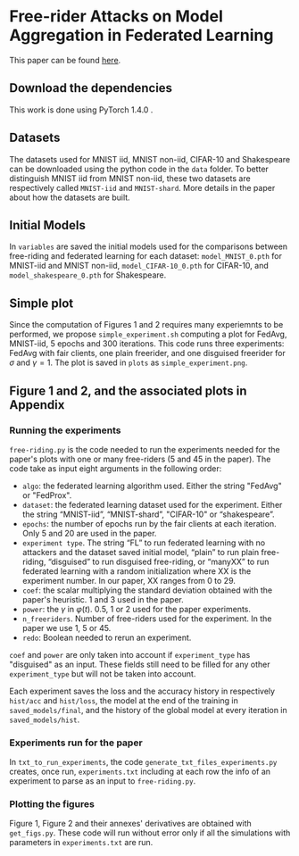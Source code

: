 # Free-rider Attacks on Model Aggregation in Federated Learning

This paper can be found [here](http://proceedings.mlr.press/v130/fraboni21a.html).

## Download the dependencies
This work is done using PyTorch 1.4.0 .


## Datasets
The datasets used for MNIST iid, MNIST non-iid, CIFAR-10 and Shakespeare can be downloaded using the python code in the `data` folder.
To better distinguish MNIST iid from MNIST non-iid, these two datasets are respectively called `MNIST-iid` and `MNIST-shard`.
More details in the paper about how the datasets are built.


## Initial Models
In `variables` are saved the initial models used for the comparisons between free-riding and federated learning for each dataset:
`model_MNIST_0.pth` for MNIST-iid and MNIST non-iid, `model_CIFAR-10_0.pth` for CIFAR-10, and `model_shakespeare_0.pth` for Shakespeare.


## Simple plot
Since the computation of Figures 1 and 2 requires many experiemnts to be performed, we propose `simple_experiment.sh` computing a plot for FedAvg, MNIST-iid, 5 epochs and 300 iterations. This code runs three experiments: FedAvg with fair clients, one plain freerider, and one disguised freerider for $\sigma$ and $\gamma=1$. 
The plot is saved in `plots` as `simple_experiment.png`.


## Figure 1 and 2, and the associated plots in Appendix

### Running the experiments
`free-riding.py` is the code needed to run the experiments needed for the paper's plots with one or many free-riders (5 and 45 in the paper). The code take as input eight arguments in the following order:
- `algo`: the federated learning algorithm used. Either the string "FedAvg" or "FedProx".
- `dataset`: the federated learning dataset used for the experiment. Either the string “MNIST-iid”, “MNIST-shard”, "CIFAR-10" or “shakespeare”.
- `epochs`: the number of epochs run by the fair clients at each iteration. Only 5 and 20 are used in the paper.
- `experiment type`. The string “FL” to run federated learning with no attackers and the dataset saved initial model, “plain” to run plain free-riding, “disguised” to run disguised free-riding, or “manyXX” to run federated learning with a random initialization where XX is the experiment number. In our paper, XX ranges from 0 to 29.
- `coef`: the scalar multiplying the standard deviation obtained with the paper's heuristic. 1 and 3 used in the paper.
- `power`: the $\gamma$ in $\varphi(t)$. 0.5, 1 or 2 used for the paper experiments.
- `n_freeriders`. Number of free-riders used for the experiment. In the paper we use 1, 5 or 45. 
- `redo`: Boolean needed to rerun an experiment.

`coef` and `power` are only taken into account if `experiment_type` has "disguised" as an input. These fields still need to be filled for any other `experiment_type` but will not be taken into account.

Each experiment saves the loss and the accuracy history in respectively `hist/acc` and `hist/loss`, the model at the end of the training in `saved_models/final`, and the history of the global model at every iteration in `saved_models/hist`.

### Experiments run for the paper

In `txt_to_run_experiments`, the code `generate_txt_files_experiments.py` creates, once run, `experiments.txt` including at each row the info of an experiment to parse as an input to `free-riding.py`.

### Plotting the figures
Figure 1, Figure 2 and their annexes' derivatives are obtained with `get_figs.py`. These code will run without error only if all the simulations with parameters in `experiments.txt` are run.
